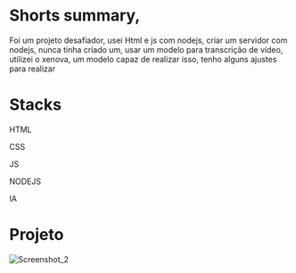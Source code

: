 
<h1>Shorts summary, </h1>

<p>Foi um projeto desafiador, usei Html e js com nodejs, criar um servidor com nodejs, nunca tinha criado um, usar um modelo para transcrição de vídeo, utilizei o xenova, um modelo capaz de realizar isso, tenho alguns ajustes para realizar</p>

<h1>Stacks</h1>
<p>HTML</p>
<p>CSS</p>
<p>JS</p>
<p>NODEJS</p>
<p>IA</p>

<h1>Projeto</h1>


![Screenshot_2](https://github.com/artur-debv/Shorts/assets/97331300/e0aea73d-bd56-4ead-9f21-7ee510f0722d)
